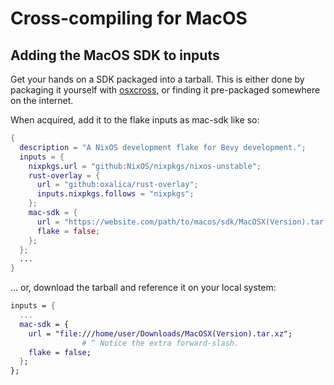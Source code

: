 # Cross-compiling for MacOS

## Adding the MacOS SDK to inputs

Get your hands on a SDK packaged into a tarball. This is either done by
packaging it yourself with [osxcross][osxcross], or finding it pre-packaged
somewhere on the internet.

[osxcross]: https://github.com/tpoechtrager/osxcross

When acquired, add it to the flake inputs as mac-sdk like so:
```nix
{
  description = "A NixOS development flake for Bevy development.";
  inputs = {
    nixpkgs.url = "github:NixOS/nixpkgs/nixos-unstable";
    rust-overlay = {
      url = "github:oxalica/rust-overlay";
      inputs.nixpkgs.follows = "nixpkgs";
    };
    mac-sdk = {
      url = "https://website.com/path/to/macos/sdk/MacOSX(Version).tar.xz";
      flake = false;
    };
  };
  ...
}
```

... or, download the tarball and reference it on your local system:

```nix
inputs = {
  ...
  mac-sdk = {
    url = "file:///home/user/Downloads/MacOSX(Version).tar.xz";
                # ^ Notice the extra forward-slash.
    flake = false;
  };
};
```
